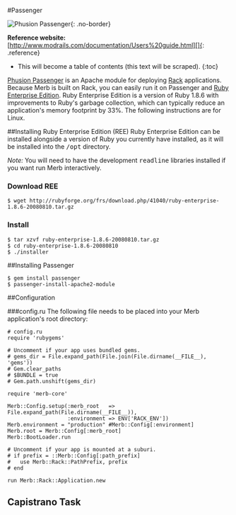 #Passenger

![Phusion Passenger](/images/phusion_banner.png){: .no-border}

**Reference website:**
[http://www.modrails.com/documentation/Users%20guide.html][]{: .reference}

* This will become a table of contents (this text will be scraped).
{:toc}

[Phusion Passenger][] is an Apache module for deploying [Rack][] applications.
Because Merb is built on Rack,
you can easily run it on Passenger and [Ruby Enterprise Edition][].
Ruby Enterprise Edition is a version of Ruby 1.8.6
with improvements to Ruby's garbage collection,
which can typically reduce an application's memory footprint by 33%.
The following instructions are for Linux.

##Installing Ruby Enterprise Edition (REE)
Ruby Enterprise Edition can be installed
alongside a version of Ruby you currently have installed,
as it will be installed into the <tt>/opt</tt> directory.

*Note:*
You will need to have the development <tt>readline</tt> libraries installed
if you want run Merb interactively.

### Download REE

    $ wget http://rubyforge.org/frs/download.php/41040/ruby-enterprise-1.8.6-20080810.tar.gz

### Install

    $ tar xzvf ruby-enterprise-1.8.6-20080810.tar.gz
    $ cd ruby-enterprise-1.8.6-20080810
    $ ./installer


##Installing Passenger

    $ gem install passenger
    $ passenger-install-apache2-module

##Configuration

###config.ru
The following file needs to be placed
into your Merb application's root directory:

    # config.ru
    require 'rubygems'

    # Uncomment if your app uses bundled gems.
    # gems_dir = File.expand_path(File.join(File.dirname(__FILE__), 'gems'))
    # Gem.clear_paths
    # $BUNDLE = true
    # Gem.path.unshift(gems_dir)

    require 'merb-core'

    Merb::Config.setup(:merb_root   => File.expand_path(File.dirname(__FILE__)),
                       :environment => ENV['RACK_ENV'])
    Merb.environment = "production" #Merb::Config[:environment]
    Merb.root = Merb::Config[:merb_root]
    Merb::BootLoader.run

    # Uncomment if your app is mounted at a suburi.
    # if prefix = ::Merb::Config[:path_prefix]
    #   use Merb::Rack::PathPrefix, prefix
    # end

    run Merb::Rack::Application.new

## Capistrano Task


[http://www.modrails.com/documentation/Users%20guide.html]:  http://www.modrails.com/documentation/Users%20guide.html
[Phusion Passenger]:          http://www.modrails.com/
[Rack]:                       http://rack.rubyforge.org/
[Ruby Enterprise Edition]:    http://www.rubyenterpriseedition.com/

